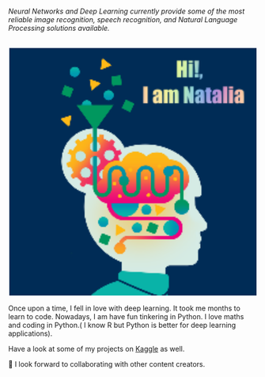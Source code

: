 

###### Neural Networks and Deep Learning currently provide some of the most reliable image recognition, speech recognition, and Natural Language Processing solutions available.
 
 <p align="center">
  <img src="https://raw.githubusercontent.com/Nataliaa1994/Nataliaa1994/master/image.png" alt="Size Limit CLI" width="500">
</p>


 Once upon a time, I fell in love with deep learning. It took me months to learn to code. Nowadays, I am have fun tinkering in Python. 
 I love maths and coding in Python.( I know R but Python is better for deep learning applications).
 
 
 Have a look at some of my projects on [Kaggle](https://www.kaggle.com/nataliaole/fashion-dataset-classifier?scriptVersionId=46262647) as well.
 
 
 👯 I look forward to collaborating with other content creators.
